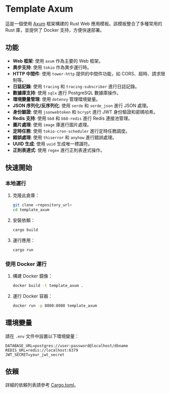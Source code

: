 # Template Axum

這是一個使用 [Axum](https://github.com/tokio-rs/axum) 框架構建的 Rust Web 應用模板。該模板整合了多種常用的 Rust 庫，並提供了 Docker 支持，方便快速部署。

## 功能

- **Web 框架**: 使用 `axum` 作為主要的 Web 框架。
- **異步支持**: 使用 `tokio` 作為異步運行時。
- **HTTP 中間件**: 使用 `tower-http` 提供的中間件功能，如 CORS、超時、請求限制等。
- **日誌記錄**: 使用 `tracing` 和 `tracing-subscriber` 進行日誌記錄。
- **數據庫支持**: 使用 `sqlx` 進行 PostgreSQL 數據庫操作。
- **環境變量管理**: 使用 `dotenvy` 管理環境變量。
- **JSON 序列化/反序列化**: 使用 `serde` 和 `serde_json` 進行 JSON 處理。
- **身份驗證**: 使用 `jsonwebtoken` 和 `bcrypt` 進行 JWT 身份驗證和密碼哈希。
- **Redis 支持**: 使用 `bb8` 和 `bb8-redis` 進行 Redis 連接池管理。
- **圖片處理**: 使用 `image` 庫進行圖片處理。
- **定時任務**: 使用 `tokio-cron-scheduler` 進行定時任務調度。
- **錯誤處理**: 使用 `thiserror` 和 `anyhow` 進行錯誤處理。
- **UUID 生成**: 使用 `uuid` 生成唯一標識符。
- **正則表達式**: 使用 `regex` 進行正則表達式操作。

## 快速開始

### 本地運行

1. 克隆此倉庫：
   ```bash
   git clone <repository_url>
   cd template_axum
   ```

2. 安裝依賴：
   ```bash
   cargo build
   ```

3. 運行應用：
   ```bash
   cargo run
   ```

### 使用 Docker 運行

1. 構建 Docker 鏡像：
   ```bash
   docker build -t template_axum .
   ```

2. 運行 Docker 容器：
   ```bash
   docker run -p 8080:8080 template_axum
   ```

## 環境變量

請在 `.env` 文件中設置以下環境變量：

```env
DATABASE_URL=postgres://user:password@localhost/dbname
REDIS_URL=redis://localhost:6379
JWT_SECRET=your_jwt_secret
```

## 依賴

詳細的依賴列表請參考 [Cargo.toml](./Cargo.toml)。

